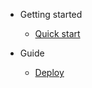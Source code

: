 <!-- markdownlint-disable first-line-h1 -->

- Getting started

  - [Quick start](quickstart.md)

- Guide

  - [Deploy](deploy.md)
